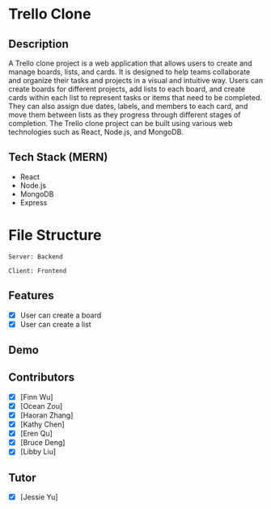 # Trello Clone

## Description
A Trello clone project is a web application that allows users to create and manage boards, lists, and cards. It is designed to help teams collaborate and organize their tasks and projects in a visual and intuitive way. Users can create boards for different projects, add lists to each board, and create cards within each list to represent tasks or items that need to be completed. They can also assign due dates, labels, and members to each card, and move them between lists as they progress through different stages of completion. The Trello clone project can be built using various web technologies such as React, Node.js, and MongoDB.

## Tech Stack (MERN)
- React
- Node.js
- MongoDB
- Express


# File Structure
```
Server: Backend

Client: Frontend
```

## Features

- [x] User can create a board
- [x] User can create a list

## Demo

## Contributors
- [x] [Finn Wu]
- [x] [Ocean Zou]
- [x] [Haoran Zhang]
- [x] [Kathy Chen]
- [x] [Eren Qu]
- [x] [Bruce Deng]
- [x] [Libby Liu]

## Tutor 
- [x] [Jessie Yu]